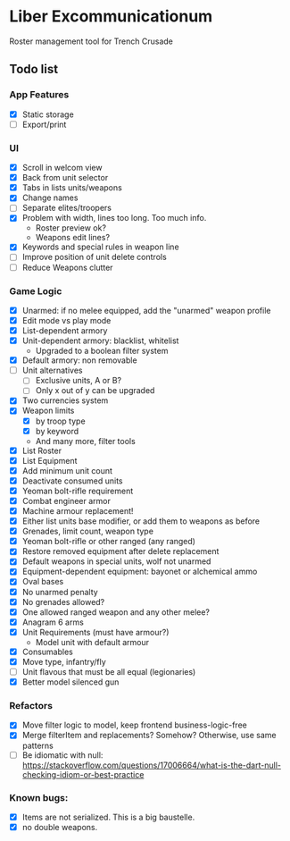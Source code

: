 # Liber Excommunicationum

Roster management tool for Trench Crusade

## Todo list

### App Features
- [x] Static storage
- [ ] Export/print

### UI
- [x] Scroll in welcom view
- [x] Back from unit selector
- [x] Tabs in lists units/weapons
- [x] Change names
- [ ] Separate elites/troopers
- [x] Problem with width, lines too long. Too much info.
  - Roster preview ok?
  - Weapons edit lines? 
- [x] Keywords and special rules in weapon line
- [ ] Improve position of unit delete controls
- [ ] Reduce Weapons clutter

### Game Logic
- [x] Unarmed: if no melee equipped, add the "unarmed" weapon profile
- [x] Edit mode vs play mode
- [x] List-dependent armory
- [x] Unit-dependent armory: blacklist, whitelist
  - Upgraded to a boolean filter system
- [x] Default armory: non removable
- [ ] Unit alternatives
  - [ ] Exclusive units, A or B?
  - [ ] Only x out of y can be upgraded
- [x] Two currencies system
- [x] Weapon limits
  - [x] by troop type
  - [x] by keyword
  - And many more, filter tools
- [x] List Roster
- [x] List Equipment
- [x] Add minimum unit count
- [x] Deactivate consumed units
- [x] Yeoman bolt-rifle requirement
- [x] Combat engineer armor
- [x] Machine armour replacement!
- [x] Either list units base modifier, or add them to weapons as before
- [x] Grenades, limit count, weapon type
- [x] Yeoman bolt-rifle or other ranged (any ranged)
- [x] Restore removed equipment after delete replacement
- [x] Default weapons in special units, wolf not unarmed
- [x] Equipment-dependent equipment: bayonet or alchemical ammo
- [x] Oval bases
- [x] No unarmed penalty
- [x] No grenades allowed? 
- [x] One allowed ranged weapon and any other melee?
- [x] Anagram 6 arms
- [x] Unit Requirements (must have armour?)
  - Model unit with default armour
- [x] Consumables
- [x] Move type, infantry/fly
- [ ] Unit flavous that must be all equal (legionaries)
- [x] Better model silenced gun

### Refactors
- [x] Move filter logic to model, keep frontend business-logic-free
- [x] Merge filterItem and replacements? Somehow? Otherwise, use same patterns
- [ ] Be idiomatic with null: https://stackoverflow.com/questions/17006664/what-is-the-dart-null-checking-idiom-or-best-practice

### Known bugs:
- [x] Items are not serialized. This is a big baustelle.
- [x] no double weapons.